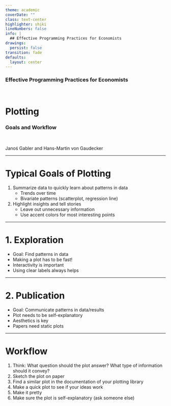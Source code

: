 ```yaml
---
theme: academic
coverDate: ""
class: text-center
highlighter: shiki
lineNumbers: false
info: |
  ## Effective Programming Practices for Economists
drawings:
  persist: false
transition: fade
defaults:
  layout: center
---
```


### Effective Programming Practices for Economists

<br/>

# Plotting

### Goals and Workflow


<br/>


Janoś Gabler and Hans-Martin von Gaudecker

---

# Typical Goals of Plotting

1. Summarize data to quickly learn about patterns in data
   - Trends over time
   - Bivariate patterns (scatterplot, regression line)
1. Highlight insights and tell stories
   - Leave out unnecessary information
   - Use accent colors for most interesting points


---

# 1. Exploration

- Goal: Find patterns in data
- Making a plot has to be fast!
- Interactivity is important
- Using clear labels always helps

---

# 2. Publication

- Goal: Communicate patterns in data/results
- Plot needs to be self-explanatory
- Aesthetics is key
- Papers need static plots

---

# Workflow

1. Think: What question should the plot answer? What type of information should it
   convey?
1. Sketch the plot on paper
1. Find a similar plot in the documentation of your plotting library
1. Make a quick plot to see if your ideas work
1. Make it pretty
1. Make sure the plot is self-explanatory (ask someone else)
